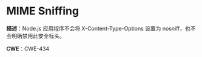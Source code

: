 # MIME Sniffing

**描述**：Node.js 应用程序不会将 X-Content-Type-Options 设置为 nosniff，也不会明确禁用此安全标头。

**CWE**：CWE-434